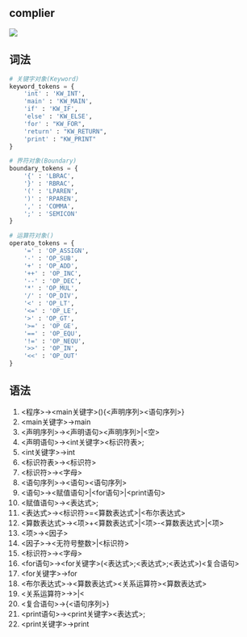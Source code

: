 ## complier
![](https://travis-ci.org/lushans/complier.svg?branch=master)

## 词法
```python
# 关键字对象(Keyword)
keyword_tokens = {
    'int' : 'KW_INT',
    'main' : 'KW_MAIN',
    'if' : 'KW_IF',
    'else' : 'KW_ELSE',
    'for' : "KW_FOR",
    'return' : "KW_RETURN",
    'print' : "KW_PRINT"
}
```

```python
# 界符对象(Boundary)
boundary_tokens = {
    '{' : 'LBRAC',
    '}' : 'RBRAC',
    '(' : 'LPAREN',
    ')' : 'RPAREN',
    ',' : 'COMMA',
    ';' : 'SEMICON'
}
```

```python
# 运算符对象()
operato_tokens = {
    '=' : 'OP_ASSIGN',
    '-' : 'OP_SUB',
    '+' : 'OP_ADD',
    '++' : 'OP_INC',
    '--' : 'OP_DEC',
    '*' : 'OP_MUL',
    '/' : 'OP_DIV',
    '<' : 'OP_LT',
    '<=' : 'OP_LE',
    '>' : 'OP_GT',
    '>=' : 'OP_GE',
    '==' : 'OP_EQU',
    '!=' : 'OP_NEQU',
    '>>' : 'OP_IN',
    '<<' : 'OP_OUT'
}
```

## 语法
1. <程序>→<main关键字>(){<声明序列><语句序列>}
2. <main关键字>→main
3. <声明序列>→<声明语句><声明序列>|<空>
4. <声明语句>→<int关键字><标识符表>;
5. <int关键字>→int
6. <标识符表>→<标识符>
7. <标识符>→<字母>
8. <语句序列>→<语句><语句序列>
9. <语句>→<赋值语句>|<for语句>|<print语句>
10. <赋值语句>→<表达式>;
11. <表达式>→<标识符>=<算数表达式>|<布尔表达式>
12. <算数表达式>→<项>+<算数表达式>|<项>-<算数表达式>|<项>
13. <项>→<因子>
15. <因子>→<无符号整数>|<标识符>
16. <标识符>→<字母>
17. <for语句>→<for关键字>(<表达式>;<表达式>;<表达式>)<复合语句>
18. <for关键字>→for
19. <布尔表达式>→<算数表达式><关系运算符><算数表达式>
20. <关系运算符>→>|<
21. <复合语句>→{<语句序列>}
22. <print语句>→<print关键字><表达式>;
23. <print关键字>→print
